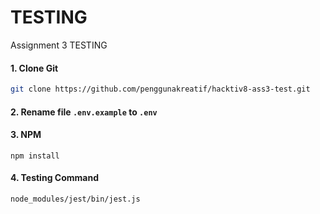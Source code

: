 # TESTING
Assignment 3 TESTING

#### 1. Clone Git
```sh
git clone https://github.com/penggunakreatif/hacktiv8-ass3-test.git
```

#### 2. Rename file `.env.example` to `.env`

#### 3. NPM
```
npm install
```


#### 4. Testing Command
```
node_modules/jest/bin/jest.js
```

